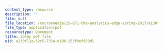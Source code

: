 ```yaml
---
content_type: resource
description: ''
file: null
file_location: /coursemedia/15-071-the-analytics-edge-spring-2017/a130f11a52c5735ad18b253f9ef959d1_akNw8CEHC_c.pdf
file_type: application/pdf
resourcetype: Document
title: 3play pdf file
uid: a130f11a-52c5-735a-d18b-253f9ef959d1
---
```

